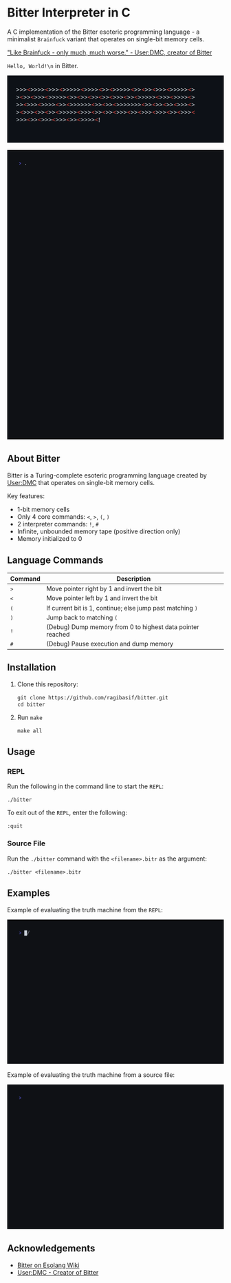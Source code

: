# Bitter Interpreter in C

A C implementation of the Bitter esoteric programming language - a minimalist
`Brainfuck` variant that operates on single-bit memory cells.

["Like Brainfuck - only much, much worse." - User:DMC, creator of Bitter](https://esolangs.org/wiki/Bitter)

`Hello, World!\n` in Bitter.

![Hello, World!\n](./assets/hello_world.svg)

![Bitter REPL Demo 00](./assets/00_demo_hello_world_repl.gif)

## About Bitter

Bitter is a Turing-complete esoteric programming language created by [User:DMC](https://esolangs.org/wiki/User:DMC)
that operates on single-bit memory cells.

Key features:

- 1-bit memory cells
- Only 4 core commands: `<`, `>`, `(`, `)`
- 2 interpreter commands: `!`, `#`
- Infinite, unbounded memory tape (positive direction only)
- Memory initialized to 0

## Language Commands

| Command | Description                                                |
| ------- | ---------------------------------------------------------- |
| `>`     | Move pointer right by 1 and invert the bit                 |
| `<`     | Move pointer left by 1 and invert the bit                  |
| `(`     | If current bit is 1, continue; else jump past matching `)` |
| `)`     | Jump back to matching `(`                                  |
| `!`     | (Debug) Dump memory from 0 to highest data pointer reached |
| `#`     | (Debug) Pause execution and dump memory                    |

## Installation

1. Clone this repository:

   ```shell
   git clone https://github.com/ragibasif/bitter.git
   cd bitter
   ```

2. Run `make`

   ```shell
   make all
   ```

## Usage

### REPL

Run the following in the command line to start the `REPL`:

```shell
./bitter
```

To exit out of the `REPL`, enter the following:

```shell
:quit
```

### Source File

Run the `./bitter` command with the `<filename>.bitr` as the argument:

```shell
./bitter <filename>.bitr
```

## Examples

Example of evaluating the truth machine from the `REPL`:

![REPL Truth Machine](./assets/01_repl_demo_tm0.gif)

Example of evaluating the truth machine from a source file:

![Source File Truth Machine](./assets/02_src_file_demo_tm0.gif)

## Acknowledgements

- [Bitter on Esolang Wiki](https://esolangs.org/wiki/Bitter)
- [User:DMC - Creator of Bitter](https://esolangs.org/wiki/User:DMC)
